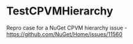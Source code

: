 # TestCPVMHierarchy
Repro case for a NuGet CPVM hierarchy issue - https://github.com/NuGet/Home/issues/11560
